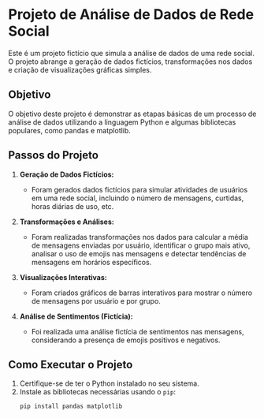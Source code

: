 # Projeto de Análise de Dados de Rede Social

Este é um projeto fictício que simula a análise de dados de uma rede social. O projeto abrange a geração de dados fictícios, transformações nos dados e criação de visualizações gráficas simples.

## Objetivo

O objetivo deste projeto é demonstrar as etapas básicas de um processo de análise de dados utilizando a linguagem Python e algumas bibliotecas populares, como pandas e matplotlib.

## Passos do Projeto

1. **Geração de Dados Fictícios:**
   - Foram gerados dados fictícios para simular atividades de usuários em uma rede social, incluindo o número de mensagens, curtidas, horas diárias de uso, etc.

2. **Transformações e Análises:**
   - Foram realizadas transformações nos dados para calcular a média de mensagens enviadas por usuário, identificar o grupo mais ativo, analisar o uso de emojis nas mensagens e detectar tendências de mensagens em horários específicos.

3. **Visualizações Interativas:**
   - Foram criados gráficos de barras interativos para mostrar o número de mensagens por usuário e por grupo.

4. **Análise de Sentimentos (Fictícia):**
   - Foi realizada uma análise fictícia de sentimentos nas mensagens, considerando a presença de emojis positivos e negativos.

## Como Executar o Projeto

1. Certifique-se de ter o Python instalado no seu sistema.
2. Instale as bibliotecas necessárias usando o `pip`:
   ```sh
   pip install pandas matplotlib

